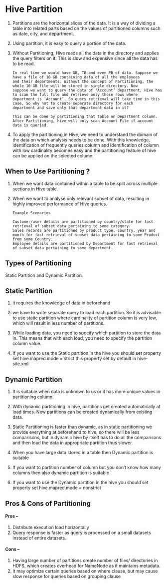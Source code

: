 # Hive Partition

1.  Partitions are the horizontal slices of the data. It is a way of dividing a table into related parts based on the values of
    partitioned columns such as date, city, and department. 
	
2. 	Using partition, it is easy to query a portion of the data.
	
3.  Without Partitioning, Hive reads all the data in the directory and applies the query filters on it. 
    This is slow and expensive since all the data has to be read.
	
	```
	In real time we would have GB, TB and even PB of data. Suppose we have a file of 10 GB containing data of all the employees
	and their departments. Without the concept of Partitioning, the whole 10 GB file will be stored in single directory. Now 
	suppose we want to query the data of ‘Account’ department, Hive has to scan the full file and retrieve only those rows where
	department is ‘Account’. So query retrieval will take time in this case, So why not to create separate directory for each 
	department and save only that department data in it? 
	
	This can be done by partitioning that table on Department column. After Partitioning, hive will only scan Account File if account
	data is queried.
	```

4.  To apply the partitioning in Hive, we need to understand the domain of the data on which analysis needs to be done. With this knowledge,
    identification of frequently queries column and identification of column with low cardinality becomes easy and the partitioning feature 
	of hive can be applied on the selected column.	
	
## When to Use Partitioning ? 

1.  When we want data contained within a table to be split across multiple sections in Hive table.
2.  When we want to analyse only relevant subset of data, resulting in highly improved performance of Hive queries.
	
	  ```
	  Example Scenarios
      
	  Customer/user details are partitioned by country/state for fast retrieval of subset data pertaining to some category.
      Sales records are partitioned by product type, country, year and month for fast retrieval of subset data pertaining to some Product from some Country.
      Employee details are partitioned by Department for fast retrieval of subset data pertaining to some department.	
	  ```
## Types of Partitioning 

Static Partition and Dynamic Partition.	  

## Static Partition

1.  it requires the knowledge of data in beforehand

2.  we have to write separate query to load each partition. So it is advisable to use static partition where cardinality of partition
    column is very low, which will result in less number of partitions.
	
3.  While loading data, you need to specify which partition to store the data in. This means that with each load, you need to specify
    the partition column value.	

4.  If you want to use the Static partition in the hive you should set property set hive.mapred.mode = strict this property set by
    default in hive-site.xml	
	
## Dynamic Partition	

1.  It is suitable when data is unknown to us or it has more unique values in partitioning column.

2.  With dynamic partitioning in hive, partitions get created automatically at load times. New partitions can be created dynamically from existing data.

3.  Static Partitioning is faster than dynamic, as in static partitioning we provide everything at beforehand to hive, so there will be less comparisons,
    but in dynamic hive by itself has to do all the comparisons and then load the data in appropriate partition thus slower.

4.  When you have large data stored in a table then Dynamic partition is suitable

5.  If you want to partition number of column but you don’t know how many columns then also dynamic partition is suitable

6.  If you want to use the Dynamic partition in the hive you should set property set hive.mapred.mode = nonstrict 


## Pros & Cons of Partitioning

#### Pros –

1.  Distribute execution load horizontally
2.  Query response is faster as query is processed on a small datasets instead of entire datasets.

#### Cons –

1.  Having large number of partitions create number of files/ directories in HDFS, which creates overhead for NameNode as it maintains metadata.
2.  It may optimize certain queries based on where clause, but may cause slow response for queries based on grouping clause